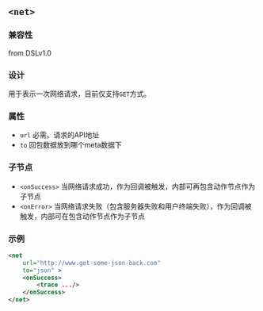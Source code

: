 ## `<net>`

### 兼容性
from DSLv1.0

### 设计

用于表示一次网络请求，目前仅支持`GET`方式。

### 属性

- `url` 必需。请求的API地址
- `to` 回包数据放到哪个meta数据下

### 子节点

- `<onSuccess>` 当网络请求成功，作为回调被触发，内部可再包含动作节点作为子节点
- `<onError>` 当网络请求失败（包含服务器失败和用户终端失败），作为回调被触发，内部可在包含动作节点作为子节点

### 示例

```xml
<net
    url="http://www.get-some-json-back.com"
    to="json" >
    <onSuccess>
        <trace .../>
    </onSuccess>
</net>
```